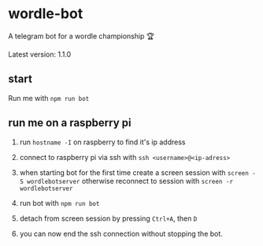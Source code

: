 # wordle-bot

A telegram bot for a wordle championship 🏆

Latest version: 1.1.0

## start

Run me with `npm run bot`

## run me on a raspberry pi

1. run `hostname -I` on raspberry to find it's ip address

2. connect to raspberry pi via ssh with `ssh <username>@<ip-adress>`

3. when starting bot for the first time create a screen session with `screen -S wordlebotserver` otherwise reconnect to session with `screen -r wordlebotserver`

4. run bot with `npm run bot`

5. detach from screen session by pressing `Ctrl+A`, then `D`

6. you can now end the ssh connection without stopping the bot.
